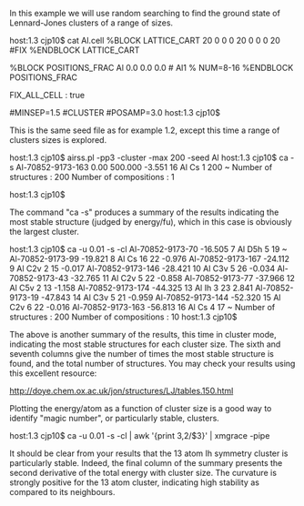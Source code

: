 In this example we will use random searching to find the ground state of Lennard-Jones clusters of a range of sizes.

host:1.3 cjp10$ cat Al.cell 
%BLOCK LATTICE_CART
20 0 0
0 20 0
0 0 20
#FIX
%ENDBLOCK LATTICE_CART
 
%BLOCK POSITIONS_FRAC
Al 0.0 0.0 0.0 # Al1 % NUM=8-16
%ENDBLOCK POSITIONS_FRAC

FIX_ALL_CELL : true

#MINSEP=1.5
#CLUSTER
#POSAMP=3.0
host:1.3 cjp10$

This is the same seed file as for example 1.2, except this time a range of clusters sizes is explored.

host:1.3 cjp10$ airss.pl -pp3 -cluster -max 200 -seed Al
host:1.3 cjp10$ ca -s
Al-70852-9173-163        0.00   500.000      -3.551  16 Al           Cs        1   200      ~
Number of structures   :    200
Number of compositions :      1

host:1.3 cjp10$

The command "ca -s" produces a summary of the results indicating the most stable structure (judged by energy/fu), which in this case is obviously the largest cluster.

host:1.3 cjp10$ ca -u 0.01 -s -cl
Al-70852-9173-70         -16.505    7 Al           D5h       5    19      ~
Al-70852-9173-99         -19.821    8 Al           Cs       16    22    -0.976
Al-70852-9173-167        -24.112    9 Al           C2v       2    15    -0.017
Al-70852-9173-146        -28.421   10 Al           C3v       5    26    -0.034
Al-70852-9173-43         -32.765   11 Al           C2v       5    22    -0.858
Al-70852-9173-77         -37.966   12 Al           C5v       2    13    -1.158
Al-70852-9173-174        -44.325   13 Al           Ih        3    23     2.841
Al-70852-9173-19         -47.843   14 Al           C3v       5    21    -0.959
Al-70852-9173-144        -52.320   15 Al           C2v       6    22    -0.016
Al-70852-9173-163        -56.813   16 Al           Cs        4    17      ~
Number of structures   :    200
Number of compositions :     10
host:1.3 cjp10$

The above is another summary of the results, this time in cluster mode, indicating the most stable structures for each cluster size. The sixth and seventh columns give the number of times the most stable structure is found, and the total number of structures. You may check your results using this excellent resource:

http://doye.chem.ox.ac.uk/jon/structures/LJ/tables.150.html

Plotting the energy/atom as a function of cluster size is a good way to identify "magic number", or particularly stable, clusters.

host:1.3 cjp10$ ca -u 0.01 -s -cl | awk '{print $3,$2/$3}' | xmgrace -pipe

It should be clear from your results that the 13 atom Ih symmetry cluster is particularly stable. Indeed, the final column of the summary presents the second derivative of the total energy with cluster size. The curvature is strongly positive for the 13 atom cluster, indicating high stability as compared to its neighbours.




